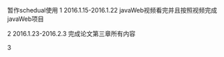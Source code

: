 暂作schedual使用
1 2016.1.15-2016.1.22  javaWeb视频看完并且按照视频完成javaWeb项目

2 2016.1.23-2016.2.3   完成论文第三章所有内容

3 
